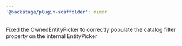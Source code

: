 ```yaml
---
'@backstage/plugin-scaffolder': minor
---
```


Fixed the OwnedEntityPicker to correctly populate the catalog filter property on the internal EntityPicker
